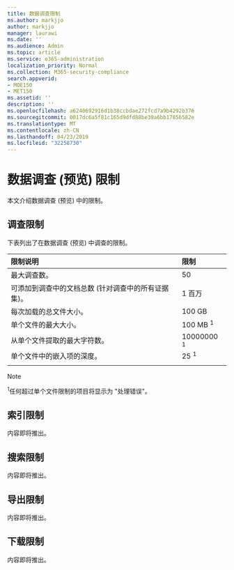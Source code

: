 ```yaml
---
title: 数据调查限制
ms.author: markjjo
author: markjjo
manager: laurawi
ms.date: ''
ms.audience: Admin
ms.topic: article
ms.service: o365-administration
localization_priority: Normal
ms.collection: M365-security-compliance
search.appverid:
- MOE150
- MET150
ms.assetid: ''
description: ''
ms.openlocfilehash: a6240692916d1b38ccbdae272fcd7a9b4292b376
ms.sourcegitcommit: 0017dc6a5f81c165d9dfd88be39a6bb17856582e
ms.translationtype: MT
ms.contentlocale: zh-CN
ms.lasthandoff: 04/23/2019
ms.locfileid: "32258730"
---
```

# <a name="data-investigations-preview-limits"></a>数据调查 (预览) 限制

本文介绍数据调查 (预览) 中的限制。

## <a name="investigation-limits"></a>调查限制

下表列出了在数据调查 (预览) 中调查的限制。 
    
  |**限制说明**|**限制**|
  |:-----|:-----|
  |最大调查数。  <br/> |50  <br/> |
  |可添加到调查中的文档总数 (针对调查中的所有证据集)。  <br/> |1 百万  <br/> |
  |每次加载的总文件大小。  <br/> |100 GB  <br/> |
  |单个文件的最大大小。   <br/> |100 MB <sup>1</sup> <br/> |
  |从单个文件提取的最大字符数。  <br/> |10000000 <sup>1</sup> <br/> |
  |单个文件中的嵌入项的深度。  <br/> |25 <sup>1</sup> <br/> |
|||
> [!NOTE]
><sup>1</sup>任何超过单个文件限制的项目将显示为 "处理错误"。

## <a name="indexing-limits"></a>索引限制

内容即将推出。

## <a name="search-limits"></a>搜索限制

内容即将推出。

## <a name="export-limits"></a>导出限制

内容即将推出。

## <a name="download-limits"></a>下载限制

内容即将推出。

